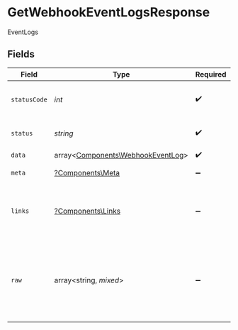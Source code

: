 # GetWebhookEventLogsResponse

EventLogs


## Fields

| Field                                                                           | Type                                                                            | Required                                                                        | Description                                                                     | Example                                                                         |
| ------------------------------------------------------------------------------- | ------------------------------------------------------------------------------- | ------------------------------------------------------------------------------- | ------------------------------------------------------------------------------- | ------------------------------------------------------------------------------- |
| `statusCode`                                                                    | *int*                                                                           | :heavy_check_mark:                                                              | HTTP Response Status Code                                                       | 200                                                                             |
| `status`                                                                        | *string*                                                                        | :heavy_check_mark:                                                              | HTTP Response Status                                                            | OK                                                                              |
| `data`                                                                          | array<[Components\WebhookEventLog](../../Models/Components/WebhookEventLog.md)> | :heavy_check_mark:                                                              | N/A                                                                             |                                                                                 |
| `meta`                                                                          | [?Components\Meta](../../Models/Components/Meta.md)                             | :heavy_minus_sign:                                                              | Response metadata                                                               |                                                                                 |
| `links`                                                                         | [?Components\Links](../../Models/Components/Links.md)                           | :heavy_minus_sign:                                                              | Links to navigate to previous or next pages through the API                     |                                                                                 |
| `raw`                                                                           | array<string, *mixed*>                                                          | :heavy_minus_sign:                                                              | Raw response from the integration when raw=true query param is provided         |                                                                                 |